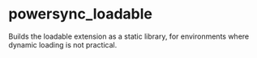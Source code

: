 # powersync_loadable

Builds the loadable extension as a static library, for environments where dynamic loading is not practical.
